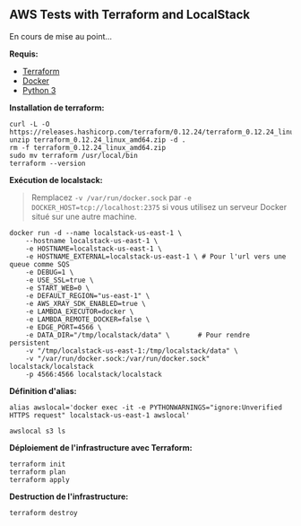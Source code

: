 ## AWS Tests with Terraform and LocalStack

En cours de mise au point...

**Requis:**
- [Terraform](https://www.terraform.io/)
- [Docker](https://www.docker.com/)
- [Python 3](https://python.org/)

**Installation de terraform:**

```shell
curl -L -O https://releases.hashicorp.com/terraform/0.12.24/terraform_0.12.24_linux_amd64.zip
unzip terraform_0.12.24_linux_amd64.zip -d .
rm -f terraform_0.12.24_linux_amd64.zip
sudo mv terraform /usr/local/bin
terraform --version
```

**Exécution de localstack:**

> Remplacez `-v /var/run/docker.sock` par `-e DOCKER_HOST=tcp://localhost:2375` si vous utilisez un serveur Docker situé sur une autre machine.


```shell
docker run -d --name localstack-us-east-1 \
    --hostname localstack-us-east-1 \
    -e HOSTNAME=localstack-us-east-1 \
    -e HOSTNAME_EXTERNAL=localstack-us-east-1 \ # Pour l'url vers une queue comme SQS
    -e DEBUG=1 \
    -e USE_SSL=true \
    -e START_WEB=0 \
    -e DEFAULT_REGION="us-east-1" \
    -e AWS_XRAY_SDK_ENABLED=true \
    -e LAMBDA_EXECUTOR=docker \
    -e LAMBDA_REMOTE_DOCKER=false \
    -e EDGE_PORT=4566 \
    -e DATA_DIR="/tmp/localstack/data" \       # Pour rendre persistent
    -v "/tmp/localstack-us-east-1:/tmp/localstack/data" \      
    -v "/var/run/docker.sock:/var/run/docker.sock" localstack/localstack
    -p 4566:4566 localstack/localstack
```

**Définition d'alias:**

```shell
alias awslocal='docker exec -it -e PYTHONWARNINGS="ignore:Unverified HTTPS request" localstack-us-east-1 awslocal'

awslocal s3 ls
```

**Déploiement de l'infrastructure avec Terraform:**

```shell
terraform init
terraform plan
terraform apply
```

**Destruction de l'infrastructure:**

```shell
terraform destroy
```
